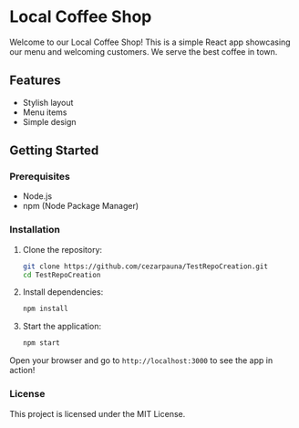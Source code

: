 # Local Coffee Shop

Welcome to our Local Coffee Shop! This is a simple React app showcasing our menu and welcoming customers. We serve the best coffee in town.

## Features
- Stylish layout
- Menu items
- Simple design

## Getting Started

### Prerequisites
- Node.js
- npm (Node Package Manager)

### Installation
1. Clone the repository:
   ```bash
   git clone https://github.com/cezarpauna/TestRepoCreation.git
   cd TestRepoCreation
   ```
2. Install dependencies:
   ```bash
   npm install
   ```
3. Start the application:
   ```bash
   npm start
   ```

Open your browser and go to `http://localhost:3000` to see the app in action!

### License
This project is licensed under the MIT License.
